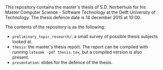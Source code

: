This repository contains the master's thesis of S.D. Norberhuis for his Master Computer Science - Software Technology 
at the Delft University of Technology.
The thesis defence date is 14 december 2015 at 10:00.

The contents of the repository is as the following:
- `preliminary_topic_research/`: a small survey of possible thesis subjects looked at.
- `thesis`: the master's thesis report. The report can be compiled with running `latexmk -pdf thesis.tex`, but a compiled version is also present.
- `presentation`: slides for the defence of the thesis.
